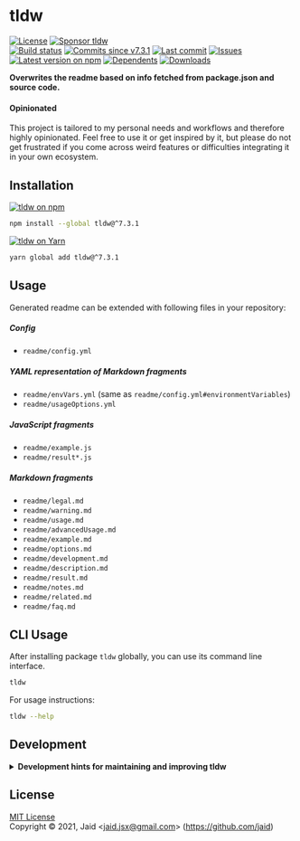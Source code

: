 # tldw


<a href="https://raw.githubusercontent.com/jaid/tldw/master/license.txt"><img src="https://img.shields.io/github/license/jaid/tldw?style=flat-square" alt="License"/></a> <a href="https://github.com/sponsors/jaid"><img src="https://img.shields.io/badge/<3-Sponsor-FF45F1?style=flat-square" alt="Sponsor tldw"/></a>  
<a href="https://actions-badge.atrox.dev/jaid/tldw/goto"><img src="https://img.shields.io/endpoint.svg?style=flat-square&url=https%3A%2F%2Factions-badge.atrox.dev%2Fjaid%2Ftldw%2Fbadge" alt="Build status"/></a> <a href="https://github.com/jaid/tldw/commits"><img src="https://img.shields.io/github/commits-since/jaid/tldw/v7.3.1?style=flat-square&logo=github" alt="Commits since v7.3.1"/></a> <a href="https://github.com/jaid/tldw/commits"><img src="https://img.shields.io/github/last-commit/jaid/tldw?style=flat-square&logo=github" alt="Last commit"/></a> <a href="https://github.com/jaid/tldw/issues"><img src="https://img.shields.io/github/issues/jaid/tldw?style=flat-square&logo=github" alt="Issues"/></a>  
<a href="https://npmjs.com/package/tldw"><img src="https://img.shields.io/npm/v/tldw?style=flat-square&logo=npm&label=latest%20version" alt="Latest version on npm"/></a> <a href="https://github.com/jaid/tldw/network/dependents"><img src="https://img.shields.io/librariesio/dependents/npm/tldw?style=flat-square&logo=npm" alt="Dependents"/></a> <a href="https://npmjs.com/package/tldw"><img src="https://img.shields.io/npm/dm/tldw?style=flat-square&logo=npm" alt="Downloads"/></a>

**Overwrites the readme based on info fetched from package.json and source code.**

#### Opinionated

This project is tailored to my personal needs and workflows and therefore highly opinionated. Feel free to use it or get inspired by it, but please do not get frustrated if you come across weird features or difficulties integrating it in your own ecosystem.




## Installation

<a href="https://npmjs.com/package/tldw"><img src="https://img.shields.io/badge/npm-tldw-C23039?style=flat-square&logo=npm" alt="tldw on npm"/></a>

```bash
npm install --global tldw@^7.3.1
```

<a href="https://yarnpkg.com/package/tldw"><img src="https://img.shields.io/badge/Yarn-tldw-2F8CB7?style=flat-square&logo=yarn&logoColor=white" alt="tldw on Yarn"/></a>

```bash
yarn global add tldw@^7.3.1
```






## Usage

Generated readme can be extended with following files in your repository:

##### Config

- `readme/config.yml`

##### YAML representation of Markdown fragments

- `readme/envVars.yml` (same as `readme/config.yml#environmentVariables`)
- `readme/usageOptions.yml`

##### JavaScript fragments

- `readme/example.js`
- `readme/result*.js`

##### Markdown fragments

- `readme/legal.md`
- `readme/warning.md`
- `readme/usage.md`
- `readme/advancedUsage.md`
- `readme/example.md`
- `readme/options.md`
- `readme/development.md`
- `readme/description.md`
- `readme/result.md`
- `readme/notes.md`
- `readme/related.md`
- `readme/faq.md`






## CLI Usage
After installing package `tldw` globally, you can use its command line interface.
```bash
tldw
```
For usage instructions:
```bash
tldw --help
```










## Development

<details>
<summary><b>Development hints for maintaining and improving tldw</b></summary>



Setting up:
```bash
git clone git@github.com:jaid/tldw.git
cd tldw
npm install
```
Testing:
```bash
npm run test:dev
```
Testing in production environment:
```bash
npm run test
```

</details>

## License
[MIT License](https://raw.githubusercontent.com/jaid/tldw/master/license.txt)  
Copyright © 2021, Jaid \<jaid.jsx@gmail.com> (https://github.com/jaid)

<!---
Readme generated with tldw v7.1.0
https://github.com/Jaid/tldw
-->